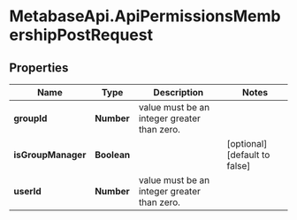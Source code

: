 # MetabaseApi.ApiPermissionsMembershipPostRequest

## Properties

Name | Type | Description | Notes
------------ | ------------- | ------------- | -------------
**groupId** | **Number** | value must be an integer greater than zero. | 
**isGroupManager** | **Boolean** |  | [optional] [default to false]
**userId** | **Number** | value must be an integer greater than zero. | 


